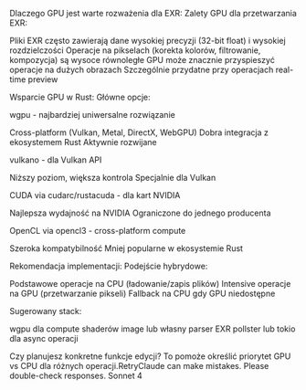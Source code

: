 Dlaczego GPU jest warte rozważenia dla EXR:
Zalety GPU dla przetwarzania EXR:

Pliki EXR często zawierają dane wysokiej precyzji (32-bit float) i wysokiej rozdzielczości
Operacje na pikselach (korekta kolorów, filtrowanie, kompozycja) są wysoce równoległe
GPU może znacznie przyspieszyć operacje na dużych obrazach
Szczególnie przydatne przy operacjach real-time preview

Wsparcie GPU w Rust:
Główne opcje:

wgpu - najbardziej uniwersalne rozwiązanie

Cross-platform (Vulkan, Metal, DirectX, WebGPU)
Dobra integracja z ekosystemem Rust
Aktywnie rozwijane


vulkano - dla Vulkan API

Niższy poziom, większa kontrola
Specjalnie dla Vulkan


CUDA via cudarc/rustacuda - dla kart NVIDIA

Najlepsza wydajność na NVIDIA
Ograniczone do jednego producenta


OpenCL via opencl3 - cross-platform compute

Szeroka kompatybilność
Mniej popularne w ekosystemie Rust



Rekomendacja implementacji:
Podejście hybrydowe:

Podstawowe operacje na CPU (ładowanie/zapis plików)
Intensive operacje na GPU (przetwarzanie pikseli)
Fallback na CPU gdy GPU niedostępne

Sugerowany stack:

wgpu dla compute shaderów
image lub własny parser EXR
pollster lub tokio dla async operacji

Czy planujesz konkretne funkcje edycji? To pomoże określić priorytet GPU vs CPU dla różnych operacji.RetryClaude can make mistakes. Please double-check responses. Sonnet 4